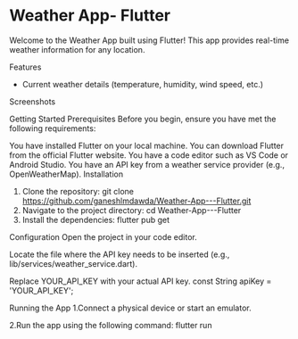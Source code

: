# Weather App- Flutter

Welcome to the Weather App built using Flutter! This app provides real-time weather information for any location.

Features
* Current weather details (temperature, humidity, wind speed, etc.)

Screenshots

Getting Started
Prerequisites
Before you begin, ensure you have met the following requirements:

You have installed Flutter on your local machine. You can download Flutter from the official Flutter website.
You have a code editor such as VS Code or Android Studio.
You have an API key from a weather service provider (e.g., OpenWeatherMap).
Installation
1. Clone the repository: 
git clone https://github.com/ganeshlmdawda/Weather-App---Flutter.git
2. Navigate to the project directory:
cd Weather-App---Flutter
3. Install the dependencies:
flutter pub get

Configuration
Open the project in your code editor.

Locate the file where the API key needs to be inserted (e.g., lib/services/weather_service.dart).

Replace YOUR_API_KEY with your actual API key.
const String apiKey = 'YOUR_API_KEY';

Running the App
1.Connect a physical device or start an emulator.

2.Run the app using the following command:
flutter run
